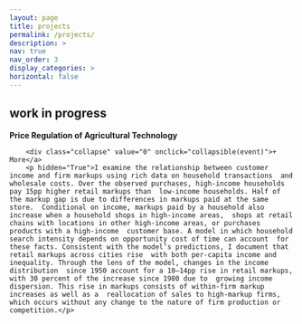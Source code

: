 ```yaml
---
layout: page
title: projects
permalink: /projects/
description: >
nav: true
nav_order: 3
display_categories: >
horizontal: false
---
```


<h2>work in progress</h2>

<div class="post-content research-project">
    <strong>Price Regulation of Agricultural Technology</strong>
    
        <div class="collapse" value="0" onclick="collapsible(event)">+ More</a>
        <p hidden="True">I examine the relationship between customer income and firm markups using rich data on household transactions  and wholesale costs. Over the observed purchases, high-income households pay 15pp higher retail markups than  low-income households. Half of the markup gap is due to differences in markups paid at the same store.  Conditional on income, markups paid by a household also increase when a household shops in high-income areas,  shops at retail chains with locations in other high-income areas, or purchases products with a high-income  customer base. A model in which household search intensity depends on opportunity cost of time can account  for these facts. Consistent with the model’s predictions, I document that retail markups across cities rise  with both per-capita income and inequality. Through the lens of the model, changes in the income distribution  since 1950 account for a 10–14pp rise in retail markups, with 30 percent of the increase since 1980 due to  growing income dispersion. This rise in markups consists of within-firm markup increases as well as a  reallocation of sales to high-markup firms, which occurs without any change to the nature of firm production or competition.</p>
</div>